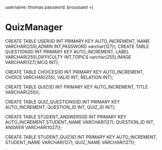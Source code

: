 username: thomas
password: broussard
=)

# QuizManager

CREATE TABLE USER(ID INT PRIMARY KEY AUTO_INCREMENT,
   NAME VARCHAR(255),ADMIN INT,PASSWORD varchar(127));
CREATE TABLE QUESTION(ID INT PRIMARY KEY AUTO_INCREMENT,
   LABEL VARCHAR(255),DIFFICULTY INT,TOPICS varchar(255),IMAGE VARCHAR(127),MCQ INT);


CREATE TABLE CHOICES(ID INT PRIMARY KEY AUTO_INCREMENT, CHOICE VARCHAR(255), VALID INT, RELATION INT);

CREATE TABLE QUIZ(ID INT PRIMARY KEY AUTO_INCREMENT, TITLE VARCHAR(255));

CREATE TABLE QUIZ_QUESTIONS(ID INT PRIMARY KEY AUTO_INCREMENT, QUESTION_ID INT, QUIZ_ID INT);

CREATE TABLE STUDENT_ANSWERS(ID INT PRIMARY KEY AUTO_INCREMENT,STUDENT_NAME VARCHAR(127), QUESTION_ID INT, ANSWER VARCHAR(1027));

CREATE TABLE STUDENT_QUIZ(ID INT PRIMARY KEY AUTO_INCREMENT, STUDENT_NAME VARCHAR(127), QUIZ_NAME VARCHAR(127));

